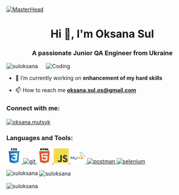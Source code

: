 
[![MasterHead](https://cdn.mindbowser.com/wp-content/uploads/2022/02/09231202/Test-Case-Banner.svg)](https://rishavchanda.io)

<h1 align="center">Hi 👋, I'm Oksana Sul</h1>
<h3 align="center">A passionate Junior QA Engineer from Ukraine</h3>
<img align="right" alt="Coding" width="400" src="https://res.cloudinary.com/dtpgi0zck/image/upload/s--lymMLSW0--/c_fit,h_580,w_860/v1/EducationHub/photos/computer-bug.jpg">


<p align="left"> <img src="https://komarev.com/ghpvc/?username=suloksana&label=Profile%20views&color=0e75b6&style=flat" alt="suloksana" /> </p>

- 🔭 I’m currently working on **enhancement of my hard skills**

- 📫 How to reach me **oksana.sul.os@gmail.com**

<h3 align="left">Connect with me:</h3>
<p align="left">
<a href="https://instagram.com/oksana.mutsyk" target="blank"><img align="center" src="https://raw.githubusercontent.com/rahuldkjain/github-profile-readme-generator/master/src/images/icons/Social/instagram.svg" alt="oksana.mutsyk" height="30" width="40" /></a>
</p>

<h3 align="left">Languages and Tools:</h3>
<p align="left"> <a href="https://www.w3schools.com/css/" target="_blank" rel="noreferrer"> <img src="https://raw.githubusercontent.com/devicons/devicon/master/icons/css3/css3-original-wordmark.svg" alt="css3" width="40" height="40"/> </a> <a href="https://git-scm.com/" target="_blank" rel="noreferrer"> <img src="https://www.vectorlogo.zone/logos/git-scm/git-scm-icon.svg" alt="git" width="40" height="40"/> </a> <a href="https://www.w3.org/html/" target="_blank" rel="noreferrer"> <img src="https://raw.githubusercontent.com/devicons/devicon/master/icons/html5/html5-original-wordmark.svg" alt="html5" width="40" height="40"/> </a> <a href="https://developer.mozilla.org/en-US/docs/Web/JavaScript" target="_blank" rel="noreferrer"> <img src="https://raw.githubusercontent.com/devicons/devicon/master/icons/javascript/javascript-original.svg" alt="javascript" width="40" height="40"/> </a> <a href="https://www.mysql.com/" target="_blank" rel="noreferrer"> <img src="https://raw.githubusercontent.com/devicons/devicon/master/icons/mysql/mysql-original-wordmark.svg" alt="mysql" width="40" height="40"/> </a> <a href="https://postman.com" target="_blank" rel="noreferrer"> <img src="https://www.vectorlogo.zone/logos/getpostman/getpostman-icon.svg" alt="postman" width="40" height="40"/> </a> <a href="https://www.selenium.dev" target="_blank" rel="noreferrer"> <img src="https://raw.githubusercontent.com/detain/svg-logos/780f25886640cef088af994181646db2f6b1a3f8/svg/selenium-logo.svg" alt="selenium" width="40" height="40"/> </a> </p>

<p><img align="left" src="https://github-readme-stats.vercel.app/api/top-langs?username=suloksana&show_icons=true&locale=en&layout=compact" alt="suloksana" /></p>

<p>&nbsp;<img align="center" src="https://github-readme-stats.vercel.app/api?username=suloksana&show_icons=true&locale=en" alt="suloksana" /></p>

<p><img align="center" src="https://github-readme-streak-stats.herokuapp.com/?user=suloksana&" alt="suloksana" /></p>
